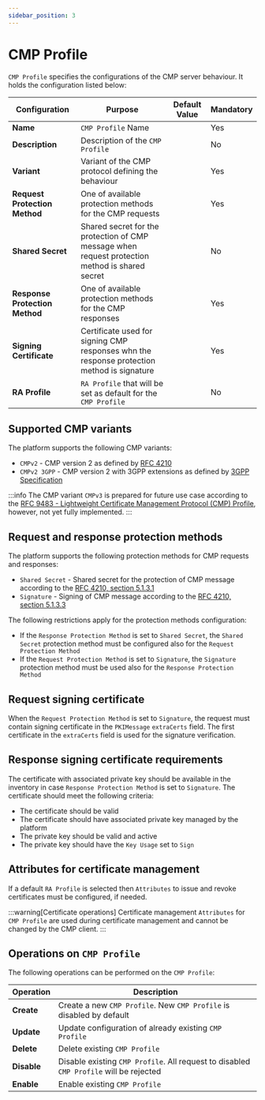 ```yaml
---
sidebar_position: 3
---
```


# CMP Profile

`CMP Profile` specifies the configurations of the CMP server behaviour. It holds the configuration listed below:

| Configuration                  | Purpose                                                                                         | Default Value | Mandatory                                     |
|--------------------------------|-------------------------------------------------------------------------------------------------|---------------|-----------------------------------------------|
| **Name**                       | `CMP Profile` Name                                                                              |               | <span class="badge badge--success">Yes</span> |
| **Description**                | Description of the `CMP Profile`                                                                |               | <span class="badge badge--danger">No</span>   |
| **Variant**                    | Variant of the CMP protocol defining the behaviour                                              |               | <span class="badge badge--success">Yes</span> |
| **Request Protection Method**  | One of available protection methods for the CMP requests                                        |               | <span class="badge badge--success">Yes</span> |
| **Shared Secret**              | Shared secret for the protection of CMP message when request protection method is shared secret |               | <span class="badge badge--danger">No</span>   |
| **Response Protection Method** | One of available protection methods for the CMP responses                                       |               | <span class="badge badge--success">Yes</span> |
| **Signing Certificate**        | Certificate used for signing CMP responses whn the response protection method is signature      |               | <span class="badge badge--success">Yes</span> |
| **RA Profile**                 | `RA Profile` that will be set as default for the `CMP Profile`                                  |               | <span class="badge badge--danger">No</span>   |

## Supported CMP variants

The platform supports the following CMP variants:
- `CMPv2` - CMP version 2 as defined by [RFC 4210](https://datatracker.ietf.org/doc/html/rfc4210)
- `CMPv2 3GPP` - CMP version 2 with 3GPP extensions as defined by [3GPP Specification](https://www.3gpp.org/specifications-technologies)

:::info
The CMP variant `CMPv3` is prepared for future use case according to the [RFC 9483 - Lightweight Certificate Management Protocol (CMP) Profile](https://datatracker.ietf.org/doc/html/rfc9483), however, not yet fully implemented.
:::

## Request and response protection methods

The platform supports the following protection methods for CMP requests and responses:
- `Shared Secret` - Shared secret for the protection of CMP message according to the [RFC 4210, section 5.1.3.1](https://datatracker.ietf.org/doc/html/rfc4210#section-5.1.3.1)
- `Signature` - Signing of CMP message according to the [RFC 4210, section 5.1.3.3](https://datatracker.ietf.org/doc/html/rfc4210#section-5.1.3.3)

The following restrictions apply for the protection methods configuration:
- If the `Response Protection Method` is set to `Shared Secret`, the `Shared Secret` protection method must be configured also for the `Request Protection Method`
- If the `Request Protection Method` is set to `Signature`, the `Signature` protection method must be used also for the `Response Protection Method`

## Request signing certificate

When the `Request Protection Method` is set to `Signature`, the request must contain signing certificate in the `PKIMessage` `extraCerts` field. The first certificate in the `extraCerts` field is used for the signature verification.

## Response signing certificate requirements

The certificate with associated private key should be available in the inventory in case `Response Protection Method` is set to `Signature`. The certificate should meet the following criteria:
- The certificate should be valid
- The certificate should have associated private key managed by the platform
- The private key should be valid and active
- The private key should have the `Key Usage` set to `Sign`

## Attributes for certificate management

If a default `RA Profile` is selected then `Attributes` to issue and revoke certificates must be configured, if needed.

:::warning[Certificate operations]
Certificate management `Attributes` for `CMP Profile` are used during certificate management and cannot be changed by the CMP client.
:::

## Operations on `CMP Profile`

The following operations can be performed on the `CMP Profile`:

| Operation   | Description                                                                            |
|-------------|----------------------------------------------------------------------------------------|
| **Create**  | Create a new `CMP Profile`. New `CMP Profile` is disabled by default                   |
| **Update**  | Update configuration of already existing `CMP Profile`                                 |
| **Delete**  | Delete existing `CMP Profile`                                                          |
| **Disable** | Disable existing `CMP Profile`. All request to disabled `CMP Profile` will be rejected |
| **Enable**  | Enable existing `CMP Profile`                                                          |
